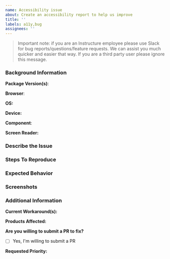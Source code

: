 ```yaml
---
name: Accessibility issue
about: Create an accessibility report to help us improve
title: ''
labels: a11y,bug
assignees: ''
---
```


> Important note: if you are an Instructure employee please use Slack for bug reports/questions/feature requests. We can assist you much quicker and easier that way. If you are a third party user please ignore this message.

### Background Information

**Package Version(s)**:

<!-- e.g. ui-buttons v7.0.1 -->

**Browser**:

<!-- e.g. Chrome (All Versions) -->

**OS:**

<!-- e.g. iOS 13 -->

**Device:**

<!-- e.g. iPhone X -->

**Component**:

<!-- e.g. Button -->

**Screen Reader:**

<!-- e.g. JAWS -->

### Describe the Issue

<!-- A clear and concise description of what the issue is. -->

### Steps To Reproduce

<!--
    Steps to reproduce the behavior, e.g.:
    1. Go to '...'
    2. Click on '....'
    3. Focus should be set to '...'
-->

### Expected Behavior

<!-- A clear and concise description of what you expected to happen. -->

### Screenshots

<!-- If applicable, add screenshots to help explain your problem. -->

### Additional Information

**Current Workaround(s):**

<!-- Are there any workarounds possible? -->

**Products Affected:**

<!-- If applicable, let us know which products or sites are affected by the issue -->

**Are you willing to submit a PR to fix?**

- [ ] Yes, I'm willing to submit a PR

**Requested Priority:**

<!-- e.g. Blocking, High, Normal, Low -->

